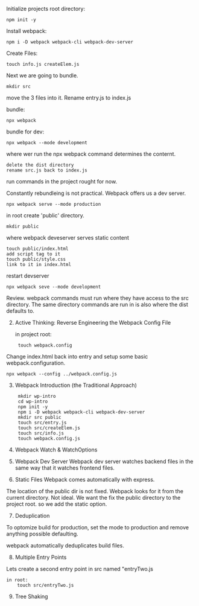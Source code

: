 Initialize projects root directory:

    npm init -y

Install webpack:

    npm i -D webpack webpack-cli webpack-dev-server

Create Files:

    touch info.js createElem.js

Next we are going to bundle. 

    mkdir src
move the 3 files into it. Rename entry.js to index.js

bundle:

    npx webpack

bundle for dev:

    npx webpack --mode development

where wer run the npx webpack command determines the conternt. 

    delete the dist directory
    rename src.js back to index.js

run commands in the project rought for now. 

Constantly rebundleing is not practical. Webpack offers us a dev server.

    npx webpack serve --mode production

in root create 'public' directory.

    mkdir public
where webpack deveserver serves static content

    touch public/index.html
    add script tag to it
    touch public/style.css
    link to it in index.html

restart devserver

    npx webpack seve --mode development

Review. webpack commands must run where they have access to the src directory. The same directory commands are run in is also where the dist defaults to. 

2. Active Thinking: Reverse Engineering the Webpack Config File

      in project root:

        touch webpack.config

Change index.html back into entry and setup some basic webpack.configuration. 

    npx webpack --config ../webpack.config.js

3. Webpack Introduction (the Traditional Approach)

        mkdir wp-intro
        cd wp-intro
        npm init -y
        npm i -D webpack webpack-cli webpack-dev-server
        mkdir src public
        touch src/entry.js
        touch src/createElem.js
        touch src/info.js
        touch webpack.config.js



4. Webpack Watch & WatchOptions

5. Webpack Dev Server
Webpack dev server watches backend files in the same way that it watches frontend files. 

6. Static Files
Webpack comes automatically with express. 

The location of the public dir is not fixed. Webpack looks for it from the current directory. Not ideal. We want the fix the public directory to the project root. so we add the static option. 

7. Deduplication

To optomize build for production, set the mode to production and remove anything possible defaulting.

webpack automatically deduplicates build files. 

8. Multiple Entry Points

Lets create a second entry point in src named "entryTwo.js

    in root:
        touch src/entryTwo.js

9. Tree Shaking